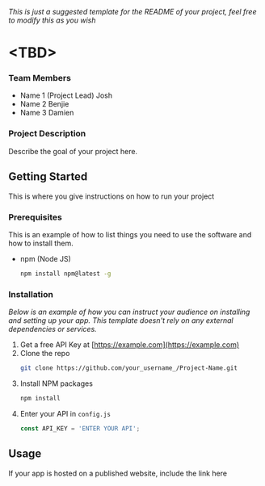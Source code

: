 _This is just a suggested template for the README of your project, feel free to modify this as you wish_
# \<TBD\>

### Team Members
- Name 1 (Project Lead) Josh
- Name 2 Benjie
- Name 3 Damien

### Project Description
Describe the goal of your project here.

## Getting Started
This is where you give instructions on how to run your project

### Prerequisites

This is an example of how to list things you need to use the software and how to install them.
* npm (Node JS)
  ```sh
  npm install npm@latest -g
  ```

### Installation

_Below is an example of how you can instruct your audience on installing and setting up your app. This template doesn't rely on any external dependencies or services._

1. Get a free API Key at [https://example.com](https://example.com)
2. Clone the repo
   ```sh
   git clone https://github.com/your_username_/Project-Name.git
   ```
3. Install NPM packages
   ```sh
   npm install
   ```
4. Enter your API in `config.js`
   ```js
   const API_KEY = 'ENTER YOUR API';
   ```
## Usage
If your app is hosted on a published website, include the link here
